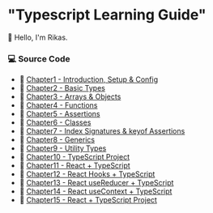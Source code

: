 # "Typescript Learning Guide"

👋 Hello, I'm Rikas.


### 💻 Source Code

- 🔗 [Chapter1 - Introduction, Setup & Config](https://github.com/RikasMRM/typescript-practice/tree/main/Chapter1)
- 🔗 [Chapter2 - Basic Types](https://github.com/RikasMRM/typescript-practice/tree/main/Chapter2)
- 🔗 [Chapter3 - Arrays & Objects](https://github.com/RikasMRM/typescript-practice/tree/main/Chapter3)
- 🔗 [Chapter4 - Functions](https://github.com/RikasMRM/typescript-practice/tree/main/Chapter4)
- 🔗 [Chapter5 - Assertions](https://github.com/RikasMRM/typescript-practice/tree/main/Chapter5)
- 🔗 [Chapter6 - Classes](https://github.com/RikasMRM/typescript-practice/tree/main/Chapter6)
- 🔗 [Chapter7 - Index Signatures & keyof Assertions](https://github.com/RikasMRM/typescript-practice/tree/main/Chapter7)
- 🔗 [Chapter8 - Generics](https://github.com/RikasMRM/typescript-practice/tree/main/Chapter8)
- 🔗 [Chapter9 -  Utility Types](https://github.com/RikasMRM/typescript-practice/tree/main/Chapter9)
- 🔗 [Chapter10 - TypeScript Project](https://github.com/RikasMRM/typescript-practice/tree/main/Chapter10)
- 🔗 [Chapter11 - React + TypeScript](https://github.com/RikasMRM/typescript-practice/tree/main/Chapter11)
- 🔗 [Chapter12 - React Hooks + TypeScript](https://github.com/RikasMRM/typescript-practice/tree/main/Chapter12)
- 🔗 [Chapter13 - React useReducer + TypeScript](https://github.com/RikasMRM/typescript-practice/tree/main/Chapter13)
- 🔗 [Chapter14 - React useContext + TypeScript ](https://github.com/RikasMRM/typescript-practice/tree/main/Chapter14)
- 🔗 [Chapter15 - React + TypeScript Project ](https://github.com/RikasMRM/typescript-practice/tree/main/Chapter15)
